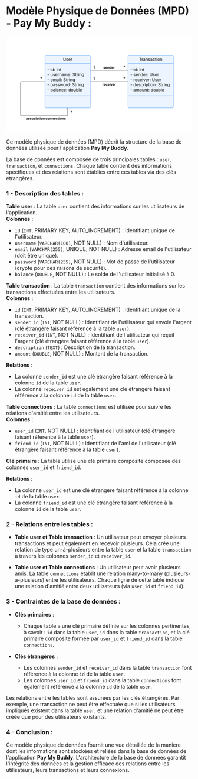 # Modèle Physique de Données (MPD) - Pay My Buddy :

![Modèle Physique de Données - Pay My Buddy](src/main/resources/static/images/UML_PAY_MY_BUDDY.png)

Ce modèle physique de données (MPD) décrit la structure de la base de données utilisée pour l'application **Pay My Buddy**.

La base de données est composée de trois principales tables : `user`, `transaction`, et `connections`. Chaque table contient des informations spécifiques et des relations sont établies entre ces tables via des clés étrangères.

### 1 - Description des tables :

**Table user** : La table `user` contient des informations sur les utilisateurs de l'application.  
**Colonnes** : 
- `id` (`INT`, PRIMARY KEY, AUTO_INCREMENT) : Identifiant unique de l'utilisateur.
- `username` (`VARCHAR(100)`, NOT NULL) : Nom d'utilisateur.
- `email` (`VARCHAR(255)`, UNIQUE, NOT NULL) : Adresse email de l'utilisateur (doit être unique).
- `password` (`VARCHAR(255)`, NOT NULL) : Mot de passe de l'utilisateur (crypté pour des raisons de sécurité).
- `balance` (`DOUBLE`, NOT NULL) : Le solde de l'utilisateur initialisé à 0.

**Table transaction** : La table `transaction` contient des informations sur les transactions effectuées entre les utilisateurs.  
**Colonnes** :
- `id` (`INT`, PRIMARY KEY, AUTO_INCREMENT) : Identifiant unique de la transaction.
- `sender_id` (`INT`, NOT NULL) : Identifiant de l'utilisateur qui envoie l'argent (clé étrangère faisant référence à la table `user`).
- `receiver_id` (`INT`, NOT NULL) : Identifiant de l'utilisateur qui reçoit l'argent (clé étrangère faisant référence à la table `user`).
- `description` (`TEXT`) : Description de la transaction.
- `amount` (`DOUBLE`, NOT NULL) : Montant de la transaction.

**Relations** : 
- La colonne `sender_id` est une clé étrangère faisant référence à la colonne `id` de la table `user`.
- La colonne `receiver_id` est également une clé étrangère faisant référence à la colonne `id` de la table `user`.

**Table connections** : La table `connections` est utilisée pour suivre les relations d'amitié entre les utilisateurs.  
**Colonnes** :
- `user_id` (`INT`, NOT NULL) : Identifiant de l'utilisateur (clé étrangère faisant référence à la table `user`).
- `friend_id` (`INT`, NOT NULL) : Identifiant de l'ami de l'utilisateur (clé étrangère faisant référence à la table `user`).

**Clé primaire** : La table utilise une clé primaire composite composée des colonnes `user_id` et `friend_id`.

**Relations** :
- La colonne `user_id` est une clé étrangère faisant référence à la colonne `id` de la table `user`.
- La colonne `friend_id` est une clé étrangère faisant référence à la colonne `id` de la table `user`.

### 2 - Relations entre les tables :

- **Table user et Table transaction** : Un utilisateur peut envoyer plusieurs transactions et peut également en recevoir plusieurs. Cela crée une relation de type un-à-plusieurs entre la table `user` et la table `transaction` à travers les colonnes `sender_id` et `receiver_id`.

- **Table user et Table connections** : Un utilisateur peut avoir plusieurs amis. La table `connections` établit une relation many-to-many (plusieurs-à-plusieurs) entre les utilisateurs. Chaque ligne de cette table indique une relation d'amitié entre deux utilisateurs (via `user_id` et `friend_id`).

### 3 - Contraintes de la base de données :

- **Clés primaires** :
  - Chaque table a une clé primaire définie sur les colonnes pertinentes, à savoir : `id` dans la table `user`, `id` dans la table `transaction`, et la clé primaire composite formée par `user_id` et `friend_id` dans la table `connections`.

- **Clés étrangères** :
  - Les colonnes `sender_id` et `receiver_id` dans la table `transaction` font référence à la colonne `id` de la table `user`.
  - Les colonnes `user_id` et `friend_id` dans la table `connections` font également référence à la colonne `id` de la table `user`.

Les relations entre les tables sont assurées par les clés étrangères. Par exemple, une transaction ne peut être effectuée que si les utilisateurs impliqués existent dans la table `user`, et une relation d'amitié ne peut être créée que pour des utilisateurs existants.

### 4 - Conclusion : 
Ce modèle physique de données fournit une vue détaillée de la manière dont les informations sont stockées et reliées dans la base de données de l'application **Pay My Buddy**. 
L'architecture de la base de données garantit l'intégrité des données et la gestion efficace des relations entre les utilisateurs, leurs transactions et leurs connexions.
